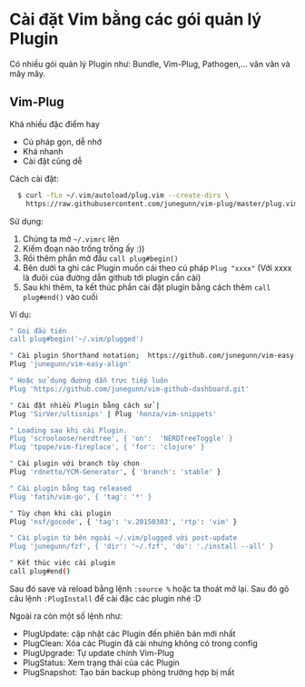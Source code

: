 # Cài đặt Vim bằng các gói quản lý Plugin

Có nhiều gói quản lý Plugin như: Bundle, Vim-Plug, Pathogen,... vân vân và mây mây.

## Vim-Plug
Khá nhiều đặc điểm hay
- Cú pháp gọn, dễ nhớ
- Khá nhanh
- Cài đặt cũng dễ

Cách cài đặt:
```bash
  $ curl -fLo ~/.vim/autoload/plug.vim --create-dirs \
    https://raw.githubusercontent.com/junegunn/vim-plug/master/plug.vim
```
Sử dụng:
1. Chúng ta mở `~/.vimrc` lên
2. Kiếm đoạn nào trống trống ấy :))
3. Rồi thêm phần mở đầu `call plug#begin()`
4. Bên dưới ta ghi các Plugin muốn cái theo cú pháp `Plug "xxxx"` (Với xxxx là đuôi của đường dẫn github tới plugin cần cài)
5. Sau khi thêm, ta kết thúc phần cài đặt plugin bằng cách thêm `call plug#end()` vào cuối

Ví dụ:
```bash
" Gọi đầu tiên
call plug#begin('~/.vim/plugged')

" Cài plugin Shorthand notation;  https://github.com/junegunn/vim-easy-align
Plug 'junegunn/vim-easy-align'

" Hoặc sử dụng đường dẫn trực tiếp luôn
Plug 'https://github.com/junegunn/vim-github-dashboard.git'

" Cài đặt nhiều Plugin bằng cách sử |
Plug 'SirVer/ultisnips' | Plug 'honza/vim-snippets'

" Loading sau khi cài Plugin. 
Plug 'scrooloose/nerdtree', { 'on':  'NERDTreeToggle' }
Plug 'tpope/vim-fireplace', { 'for': 'clojure' }

" Cài plugin với branch tùy chọn
Plug 'rdnetto/YCM-Generator', { 'branch': 'stable' }

" Cài plugin bằng tag released
Plug 'fatih/vim-go', { 'tag': '*' }

" Tùy chọn khi cài plugin
Plug 'nsf/gocode', { 'tag': 'v.20150303', 'rtp': 'vim' }

" Cài plugin từ bên ngoài ~/.vim/plugged với post-update
Plug 'junegunn/fzf', { 'dir': '~/.fzf', 'do': './install --all' }

" Kết thúc việc cài plugin
call plug#end()
```
Sau đó save và reload bằng lệnh `:source %` hoặc ta thoát mở lại. Sau đó gõ câu lệnh `:PlugInstall` để cài đặc các plugin nhé :D

Ngoài ra còn một số lệnh như:
- PlugUpdate: cập nhật các Plugin đến phiên bản mới nhất
- PlugClean: Xóa các Plugin đã cài nhưng không có trong config
- PlugUpgrade: Tự update chính Vim-Plug
- PlugStatus: Xem trạng thái của các Plugin
- PlugSnapshot: Tạo bản backup phòng trường hợp bị mất
